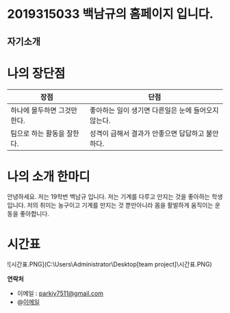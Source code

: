 # 2019315033 백남규의 홈페이지 입니다.  

## 자기소개   



**나의 장단점**
====

| 장점    | 단점  |  
|--------|--------|  
|하나에 몰두하면 그것만 한다.| 좋아하는 일이 생기면 다른일은 눈에 들어오지않는다.  |  
|팀으로 하는 활동을 잘한다.|성격이 급해서 결과가 안좋으면 답답하고 불안하다.  |  


**나의 소개 한마디**
====

안녕하세요. 저는 19학번 백남규 입니다. 저는 기계를 다루고 만지는 것을 좋아하는 학생입니다. 저의 취미는 농구이고 기계를 만지는 것 뿐만아니라 몸을 활발하게 움직이는 운동을 좋아합니다.  

**시간표**
====

![시간표.PNG](C:\Users\Administrator\Desktop\[team project]\시간표.PNG)


**연락처**
- 이메일 : parkiy7511@gmail.com
- @[이메일](parkiy7511@gmail.com)















